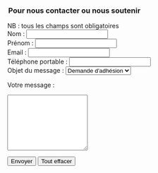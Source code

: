<div class="container">

<form class="col-lg-6" action="traitement.php" method="post">
<legend> <h3> Pour nous contacter ou nous soutenir </h3> </legend>
<span> NB : tous les champs sont obligatoires </span>

<div class="form-group">
<label for="nom"> Nom : </label>
<input id="nom" type="text" name="nom" class="form-control" required="required"/>
</div>

<div class="form-group">
<label for="prenom"> Prénom : </label>
<input id="prenom" type="text" name="prenom" class="form-control" required="required"/>
</div>

<div class="form-group">
<label for="email"> Email : </label>
<input id="email" type="email" name="email" class="form-control" required="required"/>
</div>

<div class="form-group">
<label for="telephone"> Téléphone portable : </label>
<input id="telephone" type="tel" class="form-control"/>
</div>

<div class="form-group">
<label for="select"> Objet du message : </label>
<select id="objet" name="objet" class="form-control" required="required">
<option> Demande d'adhésion </option>
<option> Soutien ou don </option>
<option> Autre </option>
</select>
</div>

<label for="textarea"> Votre message : </label>
<textarea id="message" name="message" class="form-control" rows="8" placeholder="Tapez votre message ici" required="required"> </textarea>
<br/>

<button class="btn btn-primary" type="submit"> Envoyer </button>
<button class="btn btn-danger" type="reset"> Tout effacer </button>

</form>
</div>